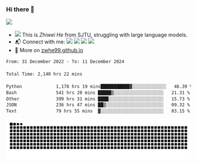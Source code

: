 ### Hi there 👋 

![](https://komarev.com/ghpvc/?username=zwhe99)
- <img src="https://media.giphy.com/media/mcsPU3SkKrYDdW3aAU/giphy.gif" width="20"> This is *Zhiwei He* from SJTU, struggling with large language models.
- :mailbox_with_mail: Connect with me: <a href = "mailto:hezw.tkcw@gmail.com"><img src="https://img.shields.io/badge/-hezw.tkcw@gmail.com-red?style=flat&logo=gmail&logoColor=white" target="_blank"></a> <a href = "mailto:zwhe.cs@sjtu.edu.cn"><img src="https://img.shields.io/badge/-zwhe.cs@sjtu.edu.cn-%23333?style=flat&logo=gmail&logoColor=white" target="_blank"></a> <a href = "https://twitter.com/zwhe99"><img src="https://img.shields.io/badge/-Twitter @zwhe99-%234a99e9?style=flat&logo=twitter&logoColor=white" target="_blank"></a> <a href = "https://www.zhihu.com/people/hbenmazi-8"><img src="https://img.shields.io/badge/-%E7%9F%A5%E4%B9%8E-%232f6be0" target="_blank"></a>
- :blue_book: More on [zwhe99.github.io](https://zwhe99.github.io/)
<!--START_SECTION:waka-->

```txt
From: 31 December 2022 - To: 11 December 2024

Total Time: 2,140 hrs 22 mins

Python             1,178 hrs 19 mins███████████▓░░░░░░░░░░░░░   46.39 %
Bash               541 hrs 20 mins █████▒░░░░░░░░░░░░░░░░░░░   21.31 %
Other              399 hrs 31 mins ████░░░░░░░░░░░░░░░░░░░░░   15.73 %
JSON               236 hrs 47 mins ██▒░░░░░░░░░░░░░░░░░░░░░░   09.32 %
Text               79 hrs 55 mins  ▓░░░░░░░░░░░░░░░░░░░░░░░░   03.15 %
```

<!--END_SECTION:waka-->
<picture>
  <source
    media="(prefers-color-scheme: dark)"
    srcset="https://raw.githubusercontent.com/zwhe99/zwhe99/output/github-contribution-grid-snake-dark.svg"
  />
  <source
    media="(prefers-color-scheme: light)"
    srcset="https://raw.githubusercontent.com/zwhe99/zwhe99/output/github-contribution-grid-snake.svg"
  />
  <img
    alt="github contribution grid snake animation"
    src="https://raw.githubusercontent.com/zwhe99/zwhe99/output/github-contribution-grid-snake.svg"
  />
</picture>
